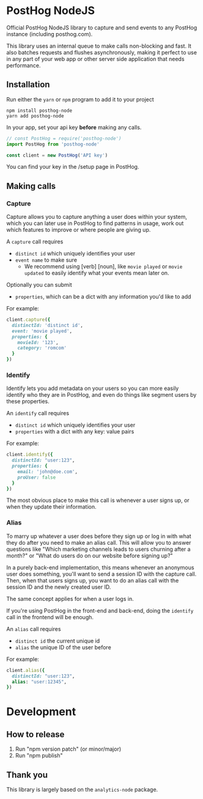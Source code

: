 # PostHog NodeJS

Official PostHog NodeJS library to capture and send events to any PostHog instance (including posthog.com).

This library uses an internal queue to make calls non-blocking and fast. It also batches requests and flushes asynchronously, making it perfect to use in any part of your web app or other server side application that needs performance.

## Installation 

Run either the `yarn` or `npm` program to add it to your project

```shell script
npm install posthog-node
yarn add posthog-node
```

In your app, set your api key **before** making any calls.

```javascript
// const PostHog = require('posthog-node')
import PostHog from 'posthog-node'

const client = new PostHog('API key')
```

You can find your key in the /setup page in PostHog.

## Making calls

### Capture

Capture allows you to capture anything a user does within your system, which you can later use in PostHog to find patterns in usage, work out which features to improve or where people are giving up.

A `capture` call requires
 - `distinct id` which uniquely identifies your user
 - `event name` to make sure 
   - We recommend using [verb] [noun], like `movie played` or `movie updated` to easily identify what your events mean later on.

Optionally you can submit
- `properties`, which can be a dict with any information you'd like to add

For example:
```ruby
client.capture({
  distinctId: 'distinct id',
  event: 'movie played',
  properties: {
    movieId: '123',
    category: 'romcom'
  }
})
```

### Identify
Identify lets you add metadata on your users so you can more easily identify who they are in PostHog, and even do things like segment users by these properties.

An `identify` call requires
- `distinct id` which uniquely identifies your user
- `properties` with a dict with any key: value pairs 

For example:
```ruby
client.identify({
  distinctId: "user:123",
  properties: {
    email: 'john@doe.com',
    proUser: false
  }
})
```

The most obvious place to make this call is whenever a user signs up, or when they update their information.

### Alias

To marry up whatever a user does before they sign up or log in with what they do after you need to make an alias call. This will allow you to answer questions like "Which marketing channels leads to users churning after a month?" or "What do users do on our website before signing up?"

In a purely back-end implementation, this means whenever an anonymous user does something, you'll want to send a session ID with the capture call. Then, when that users signs up, you want to do an alias call with the session ID and the newly created user ID.

The same concept applies for when a user logs in.

If you're using PostHog in the front-end and back-end, doing the `identify` call in the frontend will be enough.

An `alias` call requires
- `distinct id` the current unique id
- `alias` the unique ID of the user before

For example:
```ruby
client.alias({
  distinctId: "user:123",
  alias: "user:12345",
})
```


# Development

## How to release
1. Run "npm version patch" (or minor/major)
2. Run "npm publish"

## Thank you

This library is largely based on the `analytics-node` package.

